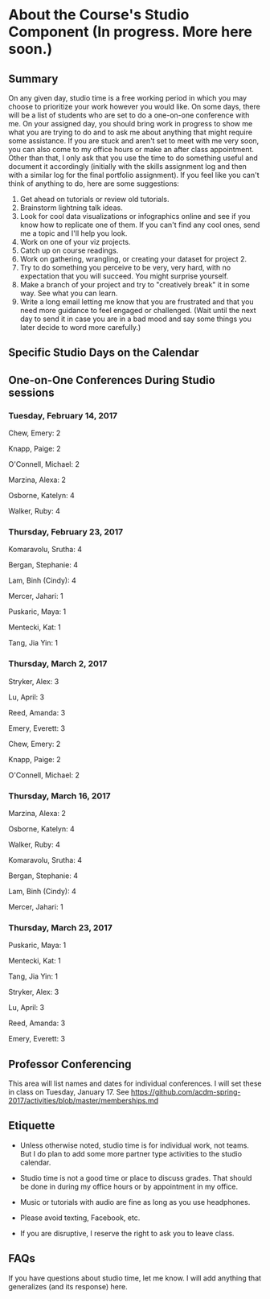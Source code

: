 # About the Course's Studio Component (In progress. More here soon.)

## Summary

On any given day, studio time is a free working period in which you may choose to prioritize your work however you would like. On some days, there will be a list of students who are set to do a one-on-one conference with me. On your assigned day, you should bring work in progress to show me what you are trying to do and to ask me about anything that might require some assistance. If you are stuck and aren't set to meet with me very soon, you can also come to my office hours or make an after class appointment. Other than that, I only ask that you use the time to do something useful and document it accordingly (initially with the skills assignment log and then with a similar log for the final portfolio assignment). If you feel like you can't think of anything to do, here are some suggestions:

1. Get ahead on tutorials or review old tutorials.
2. Brainstorm lightning talk ideas.
3. Look for cool data visualizations or infographics online and see if you know how to replicate one of them. If you can't find any cool ones, send me a topic and I'll help you look.
4. Work on one of your viz projects.
5. Catch up on course readings.
6. Work on gathering, wrangling, or creating your dataset for project 2.
7. Try to do something you perceive to be very, very hard, with no expectation that you will succeed. You might surprise yourself.
8. Make a branch of your project and try to "creatively break" it in some way. See what you can learn.
9. Write a long email letting me know that you are frustrated and that you need more guidance to feel engaged or challenged. (Wait until the next day to send it in case you are in a bad mood and say some things you later decide to word more carefully.)

## Specific Studio Days on the Calendar

## One-on-One Conferences During Studio sessions

### Tuesday, February 14, 2017

Chew, Emery: 2

Knapp, Paige: 2

O'Connell, Michael: 2

Marzina, Alexa: 2

Osborne, Katelyn: 4

Walker, Ruby: 4

### Thursday, February 23, 2017

Komaravolu, Srutha: 4

Bergan, Stephanie: 4

Lam, Binh (Cindy): 4

Mercer, Jahari: 1

Puskaric, Maya: 1

Mentecki, Kat: 1

Tang, Jia Yin: 1

### Thursday, March 2, 2017

Stryker, Alex: 3

Lu, April: 3

Reed, Amanda: 3

Emery, Everett: 3

Chew, Emery: 2

Knapp, Paige: 2

O'Connell, Michael: 2

### Thursday, March 16, 2017

Marzina, Alexa: 2

Osborne, Katelyn: 4

Walker, Ruby: 4

Komaravolu, Srutha: 4

Bergan, Stephanie: 4

Lam, Binh (Cindy): 4

Mercer, Jahari: 1

### Thursday, March 23, 2017

Puskaric, Maya: 1

Mentecki, Kat: 1

Tang, Jia Yin: 1

Stryker, Alex: 3

Lu, April: 3

Reed, Amanda: 3

Emery, Everett: 3

## Professor Conferencing

This area will list names and dates for individual conferences. I will set these in class on Tuesday, January 17. See https://github.com/acdm-spring-2017/activities/blob/master/memberships.md

## Etiquette

- Unless otherwise noted, studio time is for individual work, not teams. But I do plan to add some more partner type activities to the studio calendar.

- Studio time is not a good time or place to discuss grades. That should be done in during my office hours or by appointment in my office.

- Music or tutorials with audio are fine as long as you use headphones.

- Please avoid texting, Facebook, etc.

- If you are disruptive, I reserve the right to ask you to leave class.

## FAQs

If you have questions about studio time, let me know. I will add anything that generalizes (and its response) here.
